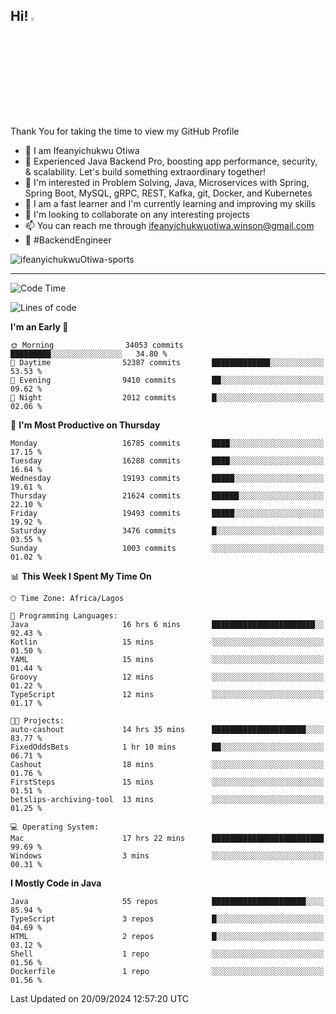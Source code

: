 <!-- BLOG-POST-LIST:START --><!-- BLOG-POST-LIST:END -->

## Hi! <img src="https://media.giphy.com/media/hvRJCLFzcasrR4ia7z/giphy.gif" width="4%"> 

Thank You for taking the time to view my GitHub Profile

- 👋 I am Ifeanyichukwu Otiwa
- 🚀 Experienced Java Backend Pro, boosting app performance, security, & scalability. Let's build something extraordinary together!
- 👀 I'm interested in Problem Solving, Java, Microservices with Spring, Spring Boot, MySQL, gRPC, REST, Kafka, git, Docker, and Kubernetes
- 🌱 I am a fast learner and I'm currently learning and improving my skills
- 💞️ I'm looking to collaborate on any interesting projects
- 📫 You can reach me through ifeanyichukwuotiwa.winson@gmail.com
- 🚀 #BackendEngineer

<p align="left" marginTop="10px"> <img src="https://komarev.com/ghpvc/?username=ifeanyichukwuOtiwa-sports&label=Profile%20views&color=0e75b6&style=for-the-badge" alt="ifeanyichukwuOtiwa-sports" /> </p>

***

<!--START_SECTION:waka-->
![Code Time](http://img.shields.io/badge/Code%20Time-2%2C911%20hrs%2031%20mins-blue)

![Lines of code](https://img.shields.io/badge/From%20Hello%20World%20I%27ve%20Written-23.9%20million%20lines%20of%20code-blue)

**I'm an Early 🐤** 

```text
🌞 Morning                34053 commits       █████████░░░░░░░░░░░░░░░░   34.80 % 
🌆 Daytime                52387 commits       █████████████░░░░░░░░░░░░   53.53 % 
🌃 Evening                9410 commits        ██░░░░░░░░░░░░░░░░░░░░░░░   09.62 % 
🌙 Night                  2012 commits        █░░░░░░░░░░░░░░░░░░░░░░░░   02.06 % 
```
📅 **I'm Most Productive on Thursday** 

```text
Monday                   16785 commits       ████░░░░░░░░░░░░░░░░░░░░░   17.15 % 
Tuesday                  16288 commits       ████░░░░░░░░░░░░░░░░░░░░░   16.64 % 
Wednesday                19193 commits       █████░░░░░░░░░░░░░░░░░░░░   19.61 % 
Thursday                 21624 commits       ██████░░░░░░░░░░░░░░░░░░░   22.10 % 
Friday                   19493 commits       █████░░░░░░░░░░░░░░░░░░░░   19.92 % 
Saturday                 3476 commits        █░░░░░░░░░░░░░░░░░░░░░░░░   03.55 % 
Sunday                   1003 commits        ░░░░░░░░░░░░░░░░░░░░░░░░░   01.02 % 
```


📊 **This Week I Spent My Time On** 

```text
🕑︎ Time Zone: Africa/Lagos

💬 Programming Languages: 
Java                     16 hrs 6 mins       ███████████████████████░░   92.43 % 
Kotlin                   15 mins             ░░░░░░░░░░░░░░░░░░░░░░░░░   01.50 % 
YAML                     15 mins             ░░░░░░░░░░░░░░░░░░░░░░░░░   01.44 % 
Groovy                   12 mins             ░░░░░░░░░░░░░░░░░░░░░░░░░   01.22 % 
TypeScript               12 mins             ░░░░░░░░░░░░░░░░░░░░░░░░░   01.17 % 

🐱‍💻 Projects: 
auto-cashout             14 hrs 35 mins      █████████████████████░░░░   83.77 % 
FixedOddsBets            1 hr 10 mins        ██░░░░░░░░░░░░░░░░░░░░░░░   06.71 % 
Cashout                  18 mins             ░░░░░░░░░░░░░░░░░░░░░░░░░   01.76 % 
FirstSteps               15 mins             ░░░░░░░░░░░░░░░░░░░░░░░░░   01.51 % 
betslips-archiving-tool  13 mins             ░░░░░░░░░░░░░░░░░░░░░░░░░   01.25 % 

💻 Operating System: 
Mac                      17 hrs 22 mins      █████████████████████████   99.69 % 
Windows                  3 mins              ░░░░░░░░░░░░░░░░░░░░░░░░░   00.31 % 
```

**I Mostly Code in Java** 

```text
Java                     55 repos            █████████████████████░░░░   85.94 % 
TypeScript               3 repos             █░░░░░░░░░░░░░░░░░░░░░░░░   04.69 % 
HTML                     2 repos             █░░░░░░░░░░░░░░░░░░░░░░░░   03.12 % 
Shell                    1 repo              ░░░░░░░░░░░░░░░░░░░░░░░░░   01.56 % 
Dockerfile               1 repo              ░░░░░░░░░░░░░░░░░░░░░░░░░   01.56 % 
```




 Last Updated on 20/09/2024 12:57:20 UTC
<!--END_SECTION:waka-->

<!--
<p align="center">
![trophy](https://github-profile-trophy.vercel.app/?username=ifeanyichukwuOtiwa-sports&theme=onedark) (https://github.com/ryo-ma/github-profile-trophy)
</p>
-->

<!---
ifeanyi-otiwa/ifeanyi-otiwa is a ✨ special ✨ repository because its `README.md` (this file) appears on your GitHub profile.
You can click the Preview link to take a look at your changes.
--->
